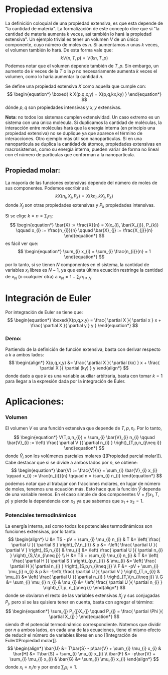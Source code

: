 # Propiedad extensiva
La definición coloquial de una propiedad extensiva, es que esta depende de "la cantidad de materia". La formalización de este concepto dice que si "la cantidad de materia aumenta $k$ veces, así también lo hará la propiedad extensiva". Un ejemplo trivial es tener un volumen $V$ de un único componente, cuyo número de moles es $n$. Si aumentamos $n$ unas $k$ veces, el volumen también lo hará. De esta forma vale que:
$$
\begin{equation*}
kV(n,T,p) = V(kn, T, p)
\end{equation*}
$$
Podemos notar que el volumen depende también de $T,p$. Sin embargo, un aumento de $k$ veces de la $T$ o la $p$ no necesariamente aumenta $k$ veces el volumen, como lo haría aumentar la cantidad $n$. 

Se define una propiedad extensiva $X$ como aquella que cumple con:
$$
\begin{equation*}
\boxed{
k X(p,q,x,y) = X(p,q,kx,ky)
}
\end{equation*}
$$
dónde $p,q$ son propiedades intensivas y $x,y$ extensivas.

**Nota**: no todos los sistemas cumplen extensividad. Un caso extremo es un sistema con una única molécula. Si duplicamos la cantidad de moléculas, la interacción entre moléculas hará que la energía interna (en principio una propiedad extensiva) no se duplique ya que aparece el término de interacciones. Otro ejemplo más útil son nanopartículas. Si en una nanopartícula se duplica la cantidad de átomos, propiedades extensivas en macrosistemas, como su energía interna, pueden variar de forma no lineal con el número de partículas que conforman a la nanopartícula. 
## Propiedad molar:
La mayoría de las funciones extensivas depende del número de moles de sus componentes. Podemos escribir así:
$$
\begin{equation*}
kX(n_{i}, X_{j}, P_{k}) = X(kn_{i}, kX_{j}, P_{k})
\end{equation*}
$$
donde $X_j$ son otras propiedades extensivas y $P_k$ propiedades intensivas.

Si se elige $k=n= \sum_{i} n_{i}$:
$$
\begin{equation*}
\bar{X} := \frac{X}{n} = X(x_{i}, \bar{X_{j}}, P_{k}) \qquad 
x_{i} := \frac{n_{i}}{n} \qquad 
\bar{X}_{j} := \frac{X_{j}}{n}
\end{equation*}
$$
es fácil ver que:
$$
\begin{equation*}
\sum_{i} x_{i} = \sum_{i} \frac{n_{i}}{n} = 1
\end{equation*}
$$
por lo tanto, si se tienen $N$ componentes en el sistema, la cantidad de variables $x_i$ libres es $N-1$, ya que esta última ecuación restringe la cantidad de $x_N$ (o cualquier otra) a $x_{N} = 1-\sum_{i} n_{i\neq N}$. 
# Integración de Euler
Por integración de Euler se tiene que:
$$
\begin{equation*}
\boxed{X(p,q,x,y) = \frac{ \partial X }{ \partial x } x + \frac{ \partial X }{ \partial y } y }
\end{equation*}
$$
### Demo:
Partiendo de la definición de función extensiva, basta con derivar respecto a $k$ a ambos lados:
$$
\begin{align*}
	X(p,q,x,y) &= \frac{ \partial X }{ \partial (kx) } x + \frac{ \partial X }{ \partial (ky) } y
\end{align*}
$$
donde dado a que $k$ es una variable auxiliar arbitraria, basta con tomar $k=1$ para llegar a la expresión dada por la integración de Euler. 

# Aplicaciones:
### Volumen
El volumen $V$ es una función extensiva que depende de $T,p,n_i$. Por lo tanto,
$$
\begin{equation*}
V(T,p,n_{i}) = \sum_{i} \bar{V}_{i} n_{i} \qquad 
\bar{V}_{i} := \left( \frac{ \partial V }{ \partial n_{i} } \right)_{T,p,n_{j\neq i}}
\end{equation*}
$$
donde $\bar{V}_{i}$ son los volúmenes parciales molares ([[Propiedad parcial molar]]). Cabe destacar que si se divide a ambos lados por $n$, se obtiene:
$$
\begin{equation*}
\bar{V} := \frac{V}{n} = \sum_{i} \bar{V}_{i} x_{i} \qquad 
x_{i} := \frac{n_{i}}{n} \qquad 
n = \sum_{i} n_{i}
\end{equation*}
$$
podemos notar que al trabajar con fracciones molares, en lugar de número de moles, tenemos una ecuación más. Esto hace que la función $\bar{V}$ dependa de una variable menos. En el caso simple de dos componentes $\bar{V} = f(x_{1},T,p)$ y pierde la dependencia con $x_{2}$ ya que sabemos que $x_{1}+x_{2}=1$.

### Potenciales termodinámicos
La energía interna, así como todos los potenciales termodinámicos son funciones extensivas, por lo tanto:
$$
\begin{align*}
U &= TS - pV + \sum_{i} \mu_{i} n_{i} & 
T &= \left( \frac{ \partial U }{ \partial S }  \right)_{V,n_{i}} &
p &= -\left( \frac{ \partial U }{ \partial V } \right)_{S,n_{i}} &
\mu_{i} &= \left( \frac{ \partial U }{ \partial n_{i} }  \right)_{S,V,n_{i\neq j}}
\\
H &= TS + \sum_{i} \mu_{i} n_{i} & 
T &= \left( \frac{ \partial H }{ \partial S }  \right)_{p,n_{i}} & 
\mu_{i} &= \left( \frac{ \partial H }{ \partial n_{i} }  \right)_{S,p,n_{i\neq j}}
\\
F &= -pV + \sum_{i} \mu_{i} n_{i} & 
p &= -\left( \frac{ \partial U }{ \partial V } \right)_{T,n_{i}} &
\mu_{i} &= \left( \frac{ \partial U }{ \partial n_{i} }  \right)_{T,V,n_{i\neq j}}
\\
G &= \sum_{i} \mu_{i} n_{i} & 
\mu_{i} &= \left( \frac{ \partial U }{ \partial n_{i} }  \right)_{T,p, n_{j\neq i}}
\end{align*}
$$
donde se obviaron el resto de las variables extensivas $X_j$ y sus conjugadas $P_j$, pero si se las quisiera tener en cuenta, basta con agregar el término:
$$
\begin{equation*}
\sum_{j} P_{j}X_{j} \qquad P_{j} = \frac{ \partial \Phi }{ \partial X_{j} } 
\end{equation*}
$$
siendo $\Phi$ el potencial termodinámico correspondiente. 
Notemos que dividir por $n$ a ambos lados, en cada una de las ecuaciones, tiene el mismo efecto de reducir el número de variables libres en uno [[Integración de Euler#Propiedad molar]].
$$
\begin{align*}
\bar{U} &= T\bar{S} - p\bar{V} + \sum_{i} \mu_{i} x_{i} &
\bar{H} &= T\bar{S} + \sum_{i} \mu_{i} x_{i}
\\
\bar{F} &= -p\bar{V} + \sum_{i} \mu_{i} x_{i} &
\bar{G} &= \sum_{i} \mu_{i} x_{i}
\end{align*}
$$
donde $x_{i}=n_{i} / n$ y por ende $\sum_{i} x_{i} = 1$.